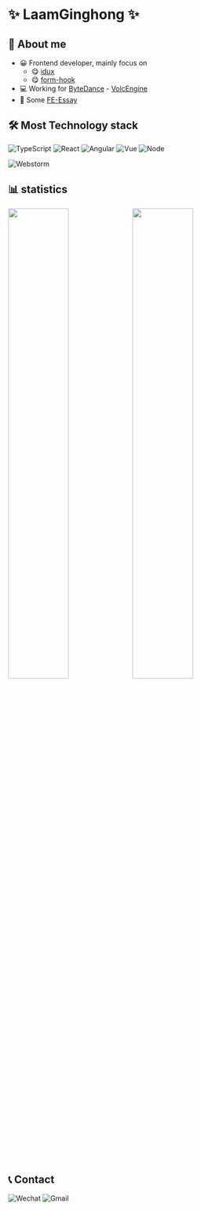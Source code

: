# ✨ LaamGinghong ✨

## 👋 About me

- 😀 Frontend developer, mainly focus on 
  - 😋 [idux](https://github.com/IduxFE/idux)
  - 😋 [form-hook](https://github.com/LaamGinghong/form-hook)
- 💻 Working for [ByteDance](https://bytedance.com/zh/) - [VolcEngine](https://www.volcengine.com/)
- 📖 Some [FE-Essay](https://github.com/i-want-offer/FE-Essay)

## 🛠 Most Technology stack

![TypeScript](https://img.shields.io/badge/-TypeScript-333333?style=flat&logo=typescript)
![React](https://img.shields.io/badge/-React-333333?style=flat&logo=react)
![Angular](https://img.shields.io/badge/-Angular-333333?style=flat&logo=angular&logoColor=C3002F)
![Vue](https://img.shields.io/badge/-Vue-333333?style=flat&logo=vue.js)
![Node](https://img.shields.io/badge/-Node-333333?style=flat&logo=node.js)

![Webstorm](https://img.shields.io/badge/-Webstorm-333333?style=flat&logo=webstorm)

## 📊 statistics

<p>
  <img align="center" width="49.5%" src="https://github-readme-stats.vercel.app/api?username=LaamGinghong&show_icons=true&count_private=true&theme=buefy" />
  <img align="center" width="49.5%" src="https://github-readme-stats.vercel.app/api/top-langs/?username=LaamGinghong&layout=compact&hide=html,vue,shell"/>
</p> 

## 📞 Contact

![Wechat](https://img.shields.io/badge/-LaamGinghong-333333?style=flat&logo=wechat)
![Gmail](https://img.shields.io/badge/-laamginghong1996@gmail.com-333333?style=flat&logo=Gmail)
